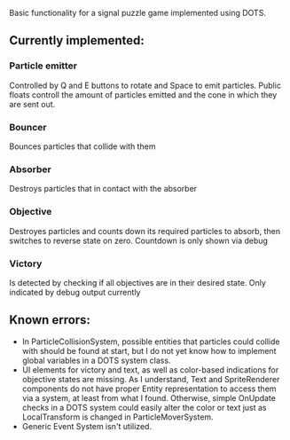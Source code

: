Basic functionality for a signal puzzle game implemented using DOTS. 
## Currently implemented:
### Particle emitter 
Controlled by Q and E buttons to rotate and Space to emit particles. Public floats controll the amount of particles emitted and the cone in which they are sent out. 
### Bouncer 
Bounces particles that collide with them
### Absorber 
Destroys particles that in contact with the absorber
### Objective
Destroyes particles and counts down its required particles to absorb, then switches to reverse state on zero. Countdown is only shown via debug
### Victory
Is detected by checking if all objectives are in their desired state. Only indicated by debug output currently

## Known errors:
- In ParticleCollisionSystem, possible entities that particles could collide with should be found at start, but I do not yet know how to implement global variables in a DOTS system class. 
- UI elements for victory and text, as well as color-based indications for objective states are missing. As I understand, Text and SpriteRenderer components do not have proper Entity representation to access them via a system, at least from what I found. Otherwise, simple OnUpdate checks in a DOTS system could easily alter the color or text just as LocalTransform is changed in ParticleMoverSystem.
-  Generic Event System isn't utilized.
